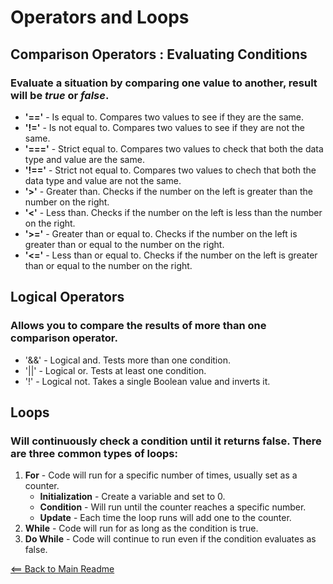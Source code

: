 # Operators and Loops

## Comparison Operators : Evaluating Conditions

### Evaluate a situation by comparing one value to another, result will be *true* or *false*.

- **'=='** - Is equal to. Compares two values to see if they are the same.
- **'!='** - Is not equal to. Compares two values to see if they are not the same.
- **'==='** - Strict equal to. Compares two values to check that both the data type and value are the same.
- **'!=='** - Strict not equal to. Compares two values to chech that both the data type and value are not the same.
- **'>'** - Greater than. Checks if the number on the left is greater than the number on the right.
- **'<'** - Less than. Checks if the number on the left is less than the number on the right.
- **'>='** - Greater than or equal to. Checks if the number on the left is greater than or equal to the number on the right.
- **'<='** - Less than or equal to. Checks if the number on the left is greater than or equal to the number on the right.

## Logical Operators

### Allows you to compare the results of more than one comparison operator.

- '&&' - Logical and. Tests more than one condition.
- '||' - Logical or. Tests at least one condition.
- '!' - Logical not.  Takes a single Boolean value and inverts it.

## Loops

### Will continuously check a condition until it returns false. There are three common types of loops:

1. **For** - Code will run for a specific number of times, usually set as a counter.
    - **Initialization** - Create a variable and set to 0.
    - **Condition** - Will run until the counter reaches a specific number.
    - **Update** - Each time the loop runs will add one to the counter.
1. **While** - Code will run for as long as the condition is true.
1. **Do While** - Code will continue to run even if the condition evaluates as false.


[<== Back to Main Readme](README.md)



